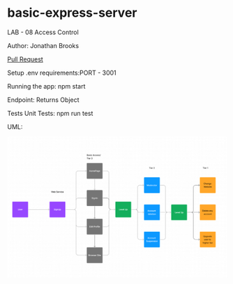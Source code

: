 # basic-express-server

LAB - 08
Access Control

Author: Jonathan Brooks

[Pull Request](https://github.com/jonbrooks01/auth-api/pull/1)

<!-- [deployed server](https://deployment-practice-main.onrender.com) -->

Setup
.env requirements:PORT - 3001

Running the app: npm start

Endpoint: Returns Object

<!-- {
  "domain": "deployment-practice-main.onrender.com/",
  "status": "{name: name}",
 "port":
} -->
Tests
Unit Tests: npm run test
<!-- Lint Tests: npm run lint -->

UML:

![UML](./UML.png)
